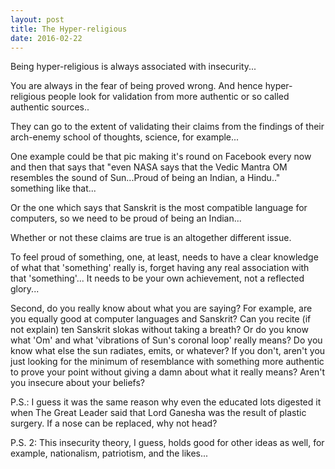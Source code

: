 ```yaml
---
layout: post
title: The Hyper-religious
date: 2016-02-22
---
```

Being hyper-religious is always associated with insecurity...

You are always in the fear of being proved wrong. And hence hyper-religious people look for validation from more authentic or so called authentic sources..

They can go to the extent of validating their claims from the findings of their arch-enemy school of thoughts, science, for example...

One example could be that pic making it's round on Facebook every now and then that says that "even NASA says that the Vedic Mantra OM resembles the sound of Sun...Proud of being an Indian, a Hindu.." something like that...

Or the one which says that Sanskrit is the most compatible language for computers, so we need to be proud of being an Indian...

Whether or not these claims are true is an altogether different issue.

To feel proud of something, one, at least, needs to have a clear knowledge of what that 'something' really is, forget having any real association with that 'something'... It needs to be your own achievement, not a reflected glory...

Second, do you really know about what you are saying? For example, are you equally good at computer languages and Sanskrit? Can you recite (if not explain) ten Sanskrit slokas without taking a breath? Or do you know what 'Om' and what 'vibrations of Sun's coronal loop' really means? Do you know what else the sun radiates, emits, or whatever? If you don't, aren't you just looking for the minimum of resemblance with something more authentic to prove your point without giving a damn about what it really means? Aren't you insecure about your beliefs?

P.S.: I guess it was the same reason why even the educated lots digested it when The Great Leader said that Lord Ganesha was the result of plastic surgery. If a nose can be replaced, why not head?

P.S. 2: This insecurity theory, I guess, holds good for other ideas as well, for example, nationalism, patriotism, and the likes...

